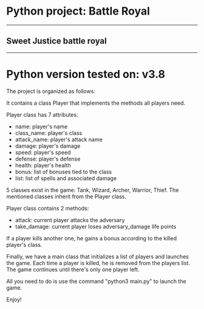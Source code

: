 # Python project: Battle Royal

---
## Sweet Justice battle royal

---
# Python version tested on: v3.8

The project is organized as follows:

It contains a class Player that implements the methods all players need.

Player class has 7 attributes:
- name: player's name
- class_name: player's class
- attack_name: player's attack name
- damage: player's damage
- speed: player's speed
- defense: player's defense
- health: player's health
- bonus: list of bonuses tied to the class
- list: list of spells and associated damage

5 classes exist in the game: Tank, Wizard, Archer, Warrior, Thief.
The mentioned classes inherit from the Player class.

Player class contains 2 methods:
- attack: current player attacks the adversary
- take_damage: current player loses adversary_damage life points

If a player kills another one, he gains a bonus according to the
killed player's class.

Finally, we have a main class that initializes a list of players
and launches the game.
Each time a player is killed, he is removed from the players list.
The game continues until there's only one player left.

All you need to do is use the command "python3 main.py" to launch the game.

Enjoy!
